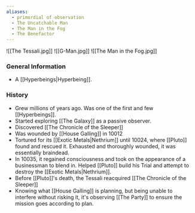 ```yaml
---
aliases:
  - primordial of observation
  - The Uncatchable Man
  - The Man in the Fog
  - The Benefactor
---
```

![[The Tessali.jpg]]
![[G-Man.jpg]]
![[The Man in the Fog.jpg]]

### General Information
- A [[Hyperbeings|Hyperbeing]].
### History
- Grew millions of years ago. Was one of the first and few [[Hyperbeings]]. 
- Started exploring [[The Galaxy]] as a passive observer. 
- Discovered [[The Chronicle of the Sleeper]]
- Was wounded by [[House Galling]] in 10012
- Tortured for its [[Exotic Metals|Nethrium]] until 10024, where [[Pluto]] found and rescued it. Exhausted and thoroughly wounded, it was essentially braindead. 
- In 10035, it regained consciousness and took on the appearance of a businessman to blend in. Helped [[Pluto]] build his Trial and attempt to destroy the [[Exotic Metals|Nethrium]]. 
- Before [[Pluto]]'s death, the Tessali reacquired [[The Chronicle of the Sleeper]]
- Knowing what [[House Galling]] is planning, but being unable to interfere without risking it, it's observing [[The Party]] to ensure the mission goes according to plan. 